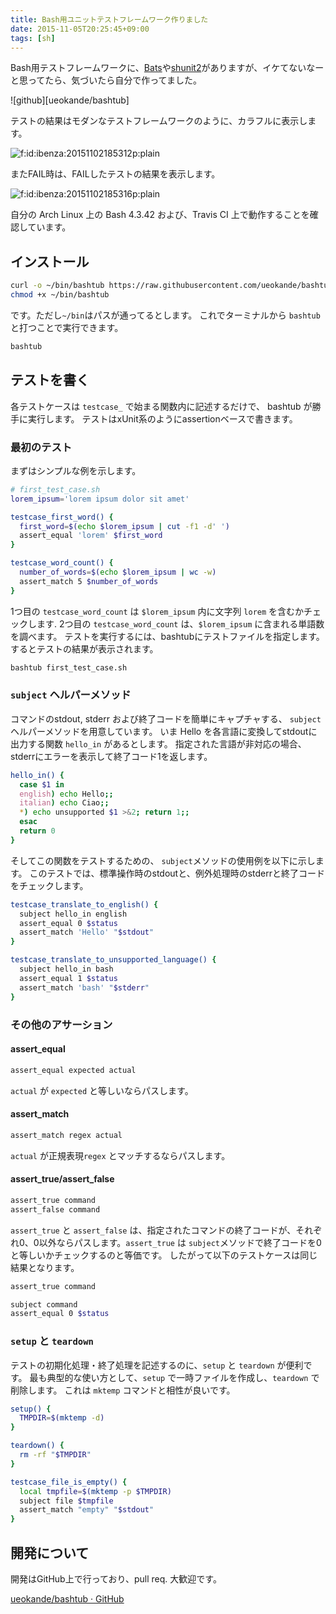 ```yaml
---
title: Bash用ユニットテストフレームワーク作りました
date: 2015-11-05T20:25:45+09:00
tags: [sh]
---
```


Bash用テストフレームワークに、[Bats](https://github.com/sstephenson/bats)や[shunit2](https://github.com/kward/shunit2)がありますが、イケてないなーと思ってたら、気づいたら自分で作ってました。

![github][ueokande/bashtub]

テストの結果はモダンなテストフレームワークのように、カラフルに表示します。

<span itemscope itemtype="http://schema.org/Photograph"><img src="/2015/11/05/20151102185312.png" alt="f:id:ibenza:20151102185312p:plain" title="f:id:ibenza:20151102185312p:plain" class="hatena-fotolife" itemprop="image"></span>

またFAIL時は、FAILしたテストの結果を表示します。

<span itemscope itemtype="http://schema.org/Photograph"><img src="/2015/11/05/20151102185316.png" alt="f:id:ibenza:20151102185316p:plain" title="f:id:ibenza:20151102185316p:plain" class="hatena-fotolife" itemprop="image"></span>

自分の Arch Linux 上の Bash 4\.3\.42 および、Travis CI 上で動作することを確認しています。

## インストール

```sh
curl -o ~/bin/bashtub https://raw.githubusercontent.com/ueokande/bashtub/v0.1/bin/bashtub
chmod +x ~/bin/bashtub
```

です。ただし`~/bin`はパスが通ってるとします。
これでターミナルから `bashtub` と打つことで実行できます。

```sh
bashtub
```

## テストを書く

各テストケースは `testcase_` で始まる関数内に記述するだけで、 bashtub が勝手に実行します。
テストはxUnit系のようにassertionベースで書きます。

### 最初のテスト

まずはシンプルな例を示します。

```sh
# first_test_case.sh
lorem_ipsum='lorem ipsum dolor sit amet'

testcase_first_word() {
  first_word=$(echo $lorem_ipsum | cut -f1 -d' ')
  assert_equal 'lorem' $first_word
}

testcase_word_count() {
  number_of_words=$(echo $lorem_ipsum | wc -w)
  assert_match 5 $number_of_words
}
```

1つ目の `testcase_word_count` は `$lorem_ipsum` 内に文字列 `lorem` を含むかチェックします\.
2つ目の `testcase_word_count` は、`$lorem_ipsum` に含まれる単語数を調べます。
テストを実行するには、bashtubにテストファイルを指定します。
するとテストの結果が表示されます。

```sh
bashtub first_test_case.sh
```

### `subject` ヘルパーメソッド

コマンドのstdout, stderr および終了コードを簡単にキャプチャする、 `subject` ヘルパーメソッドを用意しています。
いま Hello を各言語に変換してstdoutに出力する関数 `hello_in` があるとします。
指定された言語が非対応の場合、stderrにエラーを表示して終了コード1を返します。

```sh
hello_in() {
  case $1 in
  english) echo Hello;;
  italian) echo Ciao;;
  *) echo unsupported $1 >&2; return 1;;
  esac
  return 0
}
```

そしてこの関数をテストするための、 `subject`メソッドの使用例を以下に示します。
このテストでは、標準操作時のstdoutと、例外処理時のstderrと終了コードをチェックします。

```sh
testcase_translate_to_english() {
  subject hello_in english
  assert_equal 0 $status
  assert_match 'Hello' "$stdout"
}

testcase_translate_to_unsupported_language() {
  subject hello_in bash
  assert_equal 1 $status
  assert_match 'bash' "$stderr"
}
```

### その他のアサーション

#### assert\_equal

```sh
assert_equal expected actual
```

`actual` が `expected` と等しいならパスします。

#### assert\_match

```sh
assert_match regex actual
```

`actual` が正規表現`regex` とマッチするならパスします。

#### assert\_true/assert\_false

```sh
assert_true command
assert_false command
```

`assert_true` と `assert_false` は、指定されたコマンドの終了コードが、それぞれ0、0以外ならパスします。`assert_true` は `subject`メソッドで終了コードを0と等しいかチェックするのと等価です。
したがって以下のテストケースは同じ結果となります。

```sh
assert_true command
```

```sh
subject command
assert_equal 0 $status
```

### `setup` と `teardown`

テストの初期化処理・終了処理を記述するのに、`setup` と `teardown` が便利です。
最も典型的な使い方として、`setup` で一時ファイルを作成し、`teardown` で削除します。
これは `mktemp` コマンドと相性が良いです。

```sh
setup() {
  TMPDIR=$(mktemp -d)
}

teardown() {
  rm -rf "$TMPDIR"
}

testcase_file_is_empty() {
  local tmpfile=$(mktemp -p $TMPDIR)
  subject file $tmpfile
  assert_match "empty" "$stdout"
}
```

## 開発について

開発はGitHub上で行っており、pull req\. 大歓迎です。

[ueokande/bashtub · GitHub](https://github.com/ueokande/bashtub)

